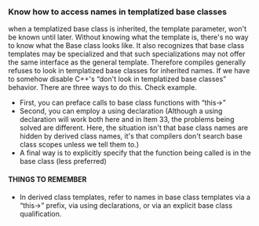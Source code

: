 ### Know how to access names in templatized base classes
when a templatized base class is inherited, the template parameter, won't be known until later. Without knowing what the template is, there's no way to know what the Base class looks like. It also recognizes that base class templates may be specialized and that such specializations may not offer the same interface as the general template. Therefore compiles generally refuses to look in templatized base classes for inherited names. If we have to somehow disable C++'s “don't look in templatized base classes” behavior. There are three ways to do this. Check example. 
* First, you can preface calls to base class functions with “this->”
* Second, you can employ a using declaration (Although a using declaration will work both here and in Item 33, the problems being solved are different. Here, the situation isn't that base class names are hidden by derived class names, it's that compilers don't search base class scopes unless we tell them to.)
* A final way is to explicitly specify that the function being called is in the base class (less preferred)
#### THINGS TO REMEMBER
* In derived class templates, refer to names in base class templates via a “this->” prefix, via using declarations, or via an explicit base class qualification.